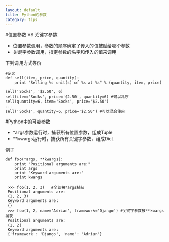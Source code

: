 ```yaml
---
layout: default
title: Python的参数
category: tips
---
```


#位置参数 VS 关键字参数
+ 位置参数调用，参数的顺序确定了传入的值被赋给哪个参数
+ 关键字参数调用，指定参数的名字和传入的值来调用

下列调用方式等价

    #定义
    def sell(item, price, quantity):
        print "Selling %s unit(s) of %s at %s" % (quantity, item, price)
    
    sell('Socks', '$2.50', 6)
    sell(item='Socks', price='$2.50', quantity=6) #可以乱序
    sell(quantity=6, item='Socks', price='$2.50')
    ...
    sell('Socks', quantity=6, price='$2.50') #可以混合使用


#Python中的可变参数
+ *args参数运行时，捕获所有位置参数，组成Tuple
+ **kwargs运行时，捕获所有关键字参数，组成Dict

例子

    def foo(*args, **kwargs):
        print "Positional arguments are:"
        print args
        print "Keyword arguments are:"
        print kwargs
     
     >>> foo(1, 2, 3)   #全部被*args捕获
     Positional arguments are:
     (1, 2, 3)
     Keyword arguments are:
     {}
     >>> foo(1, 2, name='Adrian', framework='Django') #关键字参数被**kwargs捕获
     Positional arguments are:
     (1, 2)
     Keyword arguments are:
     {'framework': 'Django', 'name': 'Adrian'}

